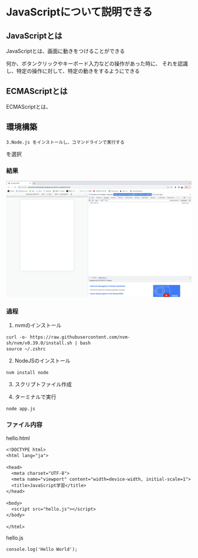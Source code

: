 

# JavaScriptについて説明できる


## JavaScriptとは

JavaScriptとは、画面に動きをつけることができる

何か、ボタンクリックやキーボード入力などの操作があった時に、
それを認識し、特定の操作に対して、特定の動きをするようにできる



## ECMAScriptとは

ECMAScriptとは、


## 環境構築

`
3.Node.js をインストールし、コマンドラインで実行する
`

を選択



### 結果

![結果](javas_11.png)

### 過程


1. nvmのインストール

```
curl -o- https://raw.githubusercontent.com/nvm-sh/nvm/v0.39.0/install.sh | bash
source ~/.zshrc
```

2. NodeJSのインストール

```
nvm install node
```

3. スクリプトファイル作成

4. ターミナルで実行

```
node app.js
```



### ファイル内容

hello.html
```
<!DOCTYPE html>
<html lang="ja">

<head>
  <meta charset="UTF-8">
  <meta name="viewport" content="width=device-width, initial-scale=1">
  <title>JavaScript学習</title>
</head>

<body>
  <script src="hello.js"></script>
</body>

</html>
```

hello.js
```
console.log('Hello World');
```



